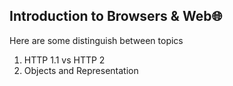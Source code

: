 <h2>Introduction to Browsers & Web🌐</h2>
<p>Here are some distinguish between topics</p>
<ol>
  <li>HTTP 1.1 vs HTTP 2</li>
  <li>Objects and Representation</li>
</ol>
